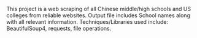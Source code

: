 This project is a web scraping of all Chinese middle/high schools and US colleges from reliable websites. Output file includes School names along with all relevant information.
Techniques/Libraries used include: BeautifulSoup4, requests, file operations.